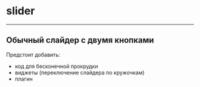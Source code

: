 # slider
---
Обычный слайдер с двумя кнопками
---
Предстоит добавить:
- код для бесконечной прокрудки
- виджеты (переключение слайдера по кружочкам)
- плагин
